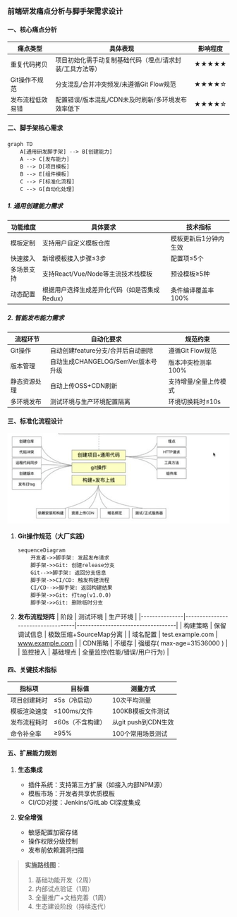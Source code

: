 ### 前端研发痛点分析与脚手架需求设计

#### 一、核心痛点分析
| 痛点类型              | 具体表现                                                                 | 影响程度 |
|-----------------------|--------------------------------------------------------------------------|----------|
| 重复代码拷贝          | 项目初始化需手动复制基础代码（埋点/请求封装/工具方法等）                  | ★★★★★    |
| Git操作不规范         | 分支混乱/合并冲突频发/未遵循Git Flow规范                                  | ★★★★☆    |
| 发布流程低效易错      | 配置错误/版本混乱/CDN未及时刷新/多环境发布效率低下                         | ★★★★☆    |

#### 二、脚手架核心需求
```mermaid
graph TD
    A[通用研发脚手架] --> B[创建能力]
    A --> C[发布能力]
    B --> D[项目模板]
    B --> E[组件模板]
    C --> F[标准化流程]
    C --> G[自动化处理]
```

##### 1. 通用创建能力需求
| 功能维度          | 具体要求                                                                 | 技术指标                     |
|-------------------|--------------------------------------------------------------------------|----------------------------|
| 模板定制          | 支持用户自定义模板仓库                                                   | 模板更新后1分钟内生效        |
| 快速接入          | 新增模板接入步骤≤3步                                                     | 配置项≤5个                  |
| 多场景支持        | 支持React/Vue/Node等主流技术栈模板                                        | 预设模板≥5种                |
| 动态配置          | 根据用户选择生成差异化代码（如是否集成Redux）                             | 条件编译覆盖率100%           |

##### 2. 智能发布能力需求
| 流程环节          | 自动化要求                                                             | 规范约束                   |
|-------------------|----------------------------------------------------------------------|--------------------------|
| Git操作           | 自动创建feature分支/合并后自动删除                                    | 遵循Git Flow规范          |
| 版本管理          | 自动生成CHANGELOG/SemVer版本号升级                                    | 版本冲突检测率100%         |
| 静态资源处理      | 自动上传OSS+CDN刷新                                                  | 支持增量/全量上传模式      |
| 多环境发布        | 测试环境与生产环境配置隔离                                            | 环境切换耗时≤10s          |

#### 三、标准化流程设计

![](附件/Pasted%20image%2020250219220636.png)

1. **Git操作规范（大厂实践）**
   ```mermaid
   sequenceDiagram
       开发者->>脚手架: 发起发布请求
       脚手架->>Git: 创建release分支
       Git-->>脚手架: 返回分支信息
       脚手架->>CI/CD: 触发构建流程
       CI/CD-->>脚手架: 返回构建结果
       脚手架->>Git: 打tag(v1.0.0)
       脚手架->>Git: 删除临时分支
   ```

2. **发布流程矩阵**
   | 阶段          | 测试环境                          | 生产环境                          |
   |---------------|-----------------------------------|-----------------------------------|
   | 构建策略      | 保留调试信息                      | 极致压缩+SourceMap分离            |
   | 域名配置      | test.example.com                 | www.example.com                  |
   | CDN策略       | 不缓存                            | 强缓存( max-age=31536000 )        |
   | 监控接入      | 基础埋点                          | 全量监控(性能/错误/用户行为)       |

#### 四、关键技术指标
| 指标项              | 目标值                          | 测量方式                     |
|---------------------|-------------------------------|----------------------------|
| 项目创建耗时        | ≤5s（冷启动）                  | 10次平均测量                |
| 模板渲染速度        | ≤100ms/文件                   | 100KB模板文件测试           |
| 发布流程耗时        | ≤60s（不含构建）               | 从git push到CDN生效         |
| 命令补全率          | ≥95%                          | 100个常用场景测试           |

#### 五、扩展能力规划
1. **生态集成**
   - 插件系统：支持第三方扩展（如接入内部NPM源）
   - 模板市场：开发者共享优质模板
   - CI/CD对接：Jenkins/GitLab CI深度集成

2. **安全增强**
   - 敏感配置加密存储
   - 操作权限分级控制
   - 发布前依赖漏洞扫描

> **实施路线图**：  
> 1. 基础功能开发（2周）  
> 2. 内部试点验证（1周）  
> 3. 全量推广+文档完善（1周）  
> 4. 生态建设阶段（持续迭代）  
